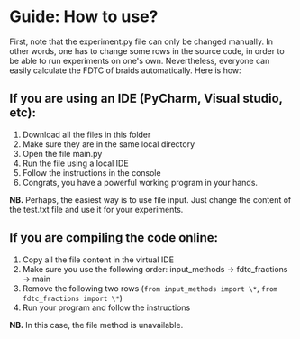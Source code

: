 # Guide: How to use?

First, note that the experiment.py file can only be changed manually. In other words, one has to change some rows in the source code, in order to be able to run experiments on one's own. Nevertheless, everyone can easily calculate the FDTC of braids automatically. Here is how:

## If you are using an IDE (PyCharm, Visual studio, etc):
1. Download all the files in this folder
2. Make sure they are in the same local directory
3. Open the file main.py
4. Run the file using a local IDE
5. Follow the instructions in the console
6. Congrats, you have a powerful working program in your hands.

**NB.** Perhaps, the easiest way is to use file input. Just change the content of the test.txt file and use it for your experiments.

## If you are compiling the code online:
1. Copy all the file content in the virtual IDE
2. Make sure you use the following order: input_methods -> fdtc_fractions -> main
3. Remove the following two rows (```from input_methods import \*```, ```from fdtc_fractions import \*```)
4. Run your program and follow the instructions

**NB.** In this case, the file method is unavailable.
